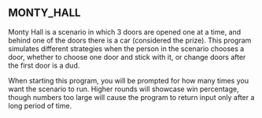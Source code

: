 ## MONTY_HALL ##

Monty Hall is a scenario in which 3 doors are opened one at a time, and behind
one of the doors there is a car (considered the prize).  This program simulates
different strategies when the person in the scenario chooses a door, whether
to choose one door and stick with it, or change doors after the first door is
a dud.  

When starting this program, you will be prompted for how many times you want
the scenario to run.  Higher rounds will showcase win percentage, though numbers
too large will cause the program to return input only after a long period of
time.
